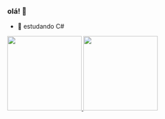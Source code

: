 ### olá! 👋
- 🌱 estudando C# 

<div>
   <a href="https://github.com/rackel-21">
  <img height="170em" src="https://github-readme-stats.vercel.app/api?username=rackel-21&show_icons=true&theme=synthwave&include_all_commits=true&count_private=true"/>
  <img height="170em" src="https://github-readme-stats.vercel.app/api/top-langs/?username=rackel-21&layout=compact&langs_count=7&theme=synthwave"/>
     
  </div>
